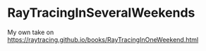# RayTracingInSeveralWeekends
My own take on https://raytracing.github.io/books/RayTracingInOneWeekend.html
